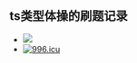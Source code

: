 ## ts类型体操的刷题记录


- ![](https://img.shields.io/badge/996-ICU-green)
- <a href="https://996.icu"><img src="https://img.shields.io/badge/link-996.icu-red.svg" alt="996.icu" /></a>